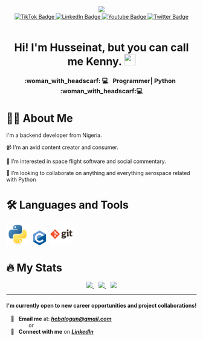 <div id="header" align="center">
<img src="https://user-images.githubusercontent.com/100206676/170786540-2b9fc39c-e2cc-42bd-81a5-dd955a9d2aa4.png"![STK-20220527-WA0012]()
 width="175"/>
    <div id="badges">
      <a href="https://www.tiktok.com/@balotofi">
        <img src="https://img.shields.io/badge/TikTok-black?style=for-the-badge&logo=tiktok&logoColor=white" alt="TikTok Badge"/>
      </a>
      <a href="https://www.linkedin.com/in/balotofi">
        <img src="https://img.shields.io/badge/LinkedIn-blue?style=for-the-badge&logo=linkedin&logoColor=white" alt="LinkedIn Badge"/>
      </a>
      <a href="https://www.youtube.com/channel/UCXtv7IBtgJKBd1xiDkFh-cw">
        <img src="https://img.shields.io/badge/YouTube-red?style=for-the-badge&logo=youtube&logoColor=white" alt="Youtube Badge"/>
      </a>
      <a href="https://www.twitter.com/balotofi">
        <img src="https://img.shields.io/badge/Twitter-blue?style=for-the-badge&logo=twitter&logoColor=white" alt="Twitter Badge"/>
      </a>
  <br><img src="https://komarev.com/ghpvc/?username=balotofi&style=flat-square&color=blue" alt=""/>
  <h1>
  Hi! I'm Husseinat, but you can call me Kenny.
  <img src="https://media.giphy.com/media/hvRJCLFzcasrR4ia7z/giphy.gif" width="30px" height="30px2" />
  </h1>
    </div>
</div>


<h3 align='center'>:woman_with_headscarf: 💻&nbsp&nbsp Programmer| Python&nbsp&nbsp :woman_with_headscarf:💻</h3>

# :woman_technologist: About Me

I'm a backend developer from Nigeria.

📹 I'm an avid content creator and consumer.

👀 I’m interested in space flight software and social commentary.

💞️ I’m looking to collaborate on anything and everything aerospace related with Python

# :hammer_and_wrench: Languages and Tools

<div>
  <img src="https://github.com/devicons/devicon/blob/master/icons/python/python-original.svg" title="Python" alt="Python" width="60" height="60"/>&nbsp;
  <img src="https://github.com/devicons/devicon/blob/master/icons/c/c-original.svg" title="C" alt="JavaScript" width="40" height="40"/>&nbsp;
  <img src="https://github.com/devicons/devicon/blob/master/icons/git/git-original-wordmark.svg" title="Git" alt="Git" width="60" height="60"/>
</div>

# :fire: My Stats 

<div align='center'>
  <a href="https://github.com/mmpacker/github-readme-stats">
    <img height=200 src="https://github-readme-stats.vercel.app/api?username=balotofi&theme=vision-friendly-dark&show_icons=true" />
  </a>&nbsp&nbsp
  <a href="https://git.io/streak-stats">
    <img height=200 src="http://github-readme-streak-stats.herokuapp.com?user=balotofi&theme=dark&background=000000" />
  </a>&nbsp&nbsp
  <a href="https://github.com/mmpacker/github-readme-stats">
    <img height=200 src="https://github-readme-stats.vercel.app/api/top-langs/?username=balotofi&theme=vision-friendly-dark" />
  </a>
</div>

<hr/>

<h4>I'm currently open to new career opportunities and project collaborations!</h4>
<div>
  <span>&nbsp&nbsp&nbsp📧&nbsp&nbsp&nbsp<strong>Email me</strong> at: <strong><em><a href='mailto: hebalogun@gmail.com'>hebalogun@gmail.com</a></em></strong></span><br>
  <span>&nbsp&nbsp&nbsp&nbsp&nbsp&nbsp&nbsp&nbsp&nbsp&nbsp&nbsp&nbsp&nbsp&nbsp&nbspor</span><br>
  <span>&nbsp&nbsp&nbsp🔗&nbsp&nbsp&nbsp<strong>Connect with me</strong> on <strong><em><a href='https://www.linkedin.com/in/balotofi/'>LinkedIn</a></em></strong></span>
</div>

<!---
balotofi/balotofi is a ✨ special ✨ repository because its `README.md` (this file) appears on your GitHub profile.
You can click the Preview link to take a look at your changes.
--->
